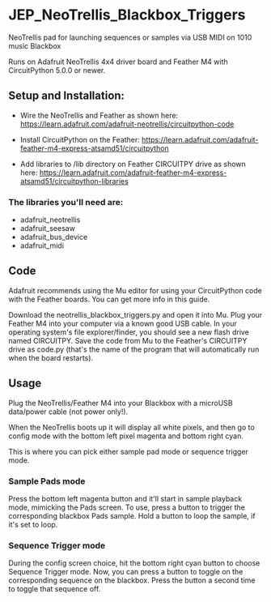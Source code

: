 # JEP_NeoTrellis_Blackbox_Triggers
NeoTrellis pad for launching sequences or samples via USB MIDI on 1010 music Blackbox

Runs on Adafruit NeoTrellis 4x4 driver board and Feather M4 with CircuitPython 5.0.0 or newer.

## Setup and Installation:
- Wire the NeoTrellis and Feather as shown here:
https://learn.adafruit.com/adafruit-neotrellis/circuitpython-code

 - Install CircuitPython on the Feather:
https://learn.adafruit.com/adafruit-feather-m4-express-atsamd51/circuitpython

- Add libraries to /lib directory on Feather CIRCUITPY drive as shown here:
https://learn.adafruit.com/adafruit-feather-m4-express-atsamd51/circuitpython-libraries

### The libraries you'll need are:
- adafruit_neotrellis
- adafruit_seesaw
- adafruit_bus_device
- adafruit_midi


## Code
Adafruit recommends using the Mu editor for using your CircuitPython code with the Feather boards. You can get more info in this guide.

Download the neotrellis_blackbox_triggers.py and open it into Mu. Plug your Feather M4 into your computer via a known good USB cable. In your operating system's file explorer/finder, you should see a new flash drive named CIRCUITPY. Save the code from Mu to the Feather's CIRCUITPY drive as code.py (that's the name of the program that will automatically run when the board restarts).

## Usage
Plug the NeoTrellis/Feather M4 into your Blackbox with a microUSB data/power cable (not power only!).

When the NeoTrellis boots up it will display all white pixels, and then go to config mode with the bottom left pixel magenta and bottom right cyan.

This is where you can pick either sample pad mode or sequence trigger mode.

### Sample Pads mode
Press the bottom left magenta button and it'll start in sample playback mode, mimicking the Pads screen. To use, press a button to trigger the corresponding blackbox Pads sample. Hold a button to loop the sample, if it's set to loop.

### Sequence Trigger mode
During the config screen choice, hit the bottom right cyan button to choose Sequence Trigger mode. Now, you can press a button to toggle on the corresponding sequence on the blackbox. Press the button a second time to toggle that sequence off.
